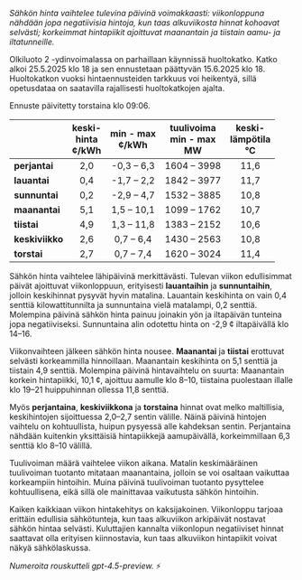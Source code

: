 *Sähkön hinta vaihtelee tulevina päivinä voimakkaasti: viikonloppuna nähdään jopa negatiivisia hintoja, kun taas alkuviikosta hinnat kohoavat selvästi; korkeimmat hintapiikit ajoittuvat maanantain ja tiistain aamu- ja iltatunneille.*

Olkiluoto 2 -ydinvoimalassa on parhaillaan käynnissä huoltokatko. Katko alkoi 25.5.2025 klo 18 ja sen ennustetaan päättyvän 15.6.2025 klo 18. Huoltokatkon vuoksi hintaennusteiden tarkkuus voi heikentyä, sillä opetusdataa on saatavilla rajallisesti huoltokatkojen ajalta.

Ennuste päivitetty torstaina klo 09:06.

|          | keski-<br>hinta<br>¢/kWh | min - max<br>¢/kWh | tuulivoima<br>min - max<br>MW | keski-<br>lämpötila<br>°C |
|:-------------|:----------------:|:----------------:|:-------------:|:-------------:|
| **perjantai** | 2,0 | -0,3 – 6,3 | 1604 – 3998 | 11,6 |
| **lauantai** | 0,4 | -1,7 – 2,2 | 1842 – 3977 | 11,7 |
| **sunnuntai** | 0,2 | -2,9 – 4,7 | 1532 – 3885 | 10,8 |
| **maanantai** | 5,1 | 1,5 – 10,1 | 1099 – 1762 | 10,7 |
| **tiistai** | 4,9 | 1,3 – 11,8 | 1383 – 2152 | 10,6 |
| **keskiviikko** | 2,6 | 0,7 – 6,4 | 1430 – 2563 | 10,8 |
| **torstai** | 2,7 | 0,7 – 7,4 | 1620 – 3024 | 11,4 |

Sähkön hinta vaihtelee lähipäivinä merkittävästi. Tulevan viikon edullisimmat päivät ajoittuvat viikonloppuun, erityisesti **lauantaihin** ja **sunnuntaihin**, jolloin keskihinnat pysyvät hyvin matalina. Lauantain keskihinta on vain 0,4 senttiä kilowattitunnilta ja sunnuntaina vielä matalampi, 0,2 senttiä. Molempina päivinä sähkön hinta painuu joinakin yön ja iltapäivän tunteina jopa negatiiviseksi. Sunnuntaina alin odotettu hinta on -2,9 ¢ iltapäivällä klo 14–16.

Viikonvaihteen jälkeen sähkön hinta nousee. **Maanantai** ja **tiistai** erottuvat selvästi korkeammilla hinnoillaan. Maanantain keskihinta on 5,1 senttiä ja tiistain 4,9 senttiä. Molempina päivinä hintavaihtelu on suurta: Maanantain korkein hintapiikki, 10,1 ¢, ajoittuu aamulle klo 8–10, tiistaina puolestaan illalle klo 19–21 huippuhinnan ollessa 11,8 senttiä.

Myös **perjantaina**, **keskiviikkona** ja **torstaina** hinnat ovat melko maltillisia, keskihintojen sijoittuessa 2,0–2,7 sentin välille. Näinä päivinä hintojen vaihtelu on kohtuullista, huipun pysyessä alle kahdeksan sentin. Perjantaina nähdään kuitenkin yksittäisiä hintapiikkejä aamupäivällä, korkeimmillaan 6,3 senttiä klo 8–10 välillä.

Tuulivoiman määrä vaihtelee viikon aikana. Matalin keskimääräinen tuulivoiman tuotanto mitataan maanantaina, jolloin se voi osaltaan vaikuttaa korkeampiin hintoihin. Muina päivinä tuulivoiman tuotanto pysyttelee kohtuullisena, eikä sillä ole mainittavaa vaikutusta sähkön hintoihin.

Kaiken kaikkiaan viikon hintakehitys on kaksijakoinen. Viikonloppu tarjoaa erittäin edullisia sähkötunteja, kun taas alkuviikon arkipäivät nostavat sähkön hintaa selvästi. Kuluttajien kannalta viikonlopun negatiiviset hinnat saattavat olla erityisen kiinnostavia, kun taas alkuviikon hintapiikit voivat näkyä sähkölaskussa.

*Numeroita rouskutteli gpt-4.5-preview.* ⚡
